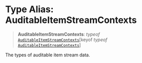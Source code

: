 # Type Alias: AuditableItemStreamContexts

> **AuditableItemStreamContexts**: *typeof* [`AuditableItemStreamContexts`](../variables/AuditableItemStreamContexts.md)\[keyof *typeof* [`AuditableItemStreamContexts`](../variables/AuditableItemStreamContexts.md)\]

The types of auditable item stream data.
